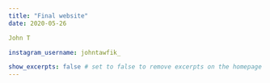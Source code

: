 ```yaml
---
title: "Final website"
date: 2020-05-26

John T

instagram_username: johntawfik_

show_excerpts: false # set to false to remove excerpts on the homepage
---
```

